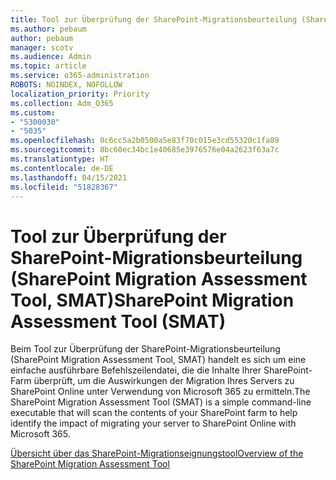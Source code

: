 ```yaml
---
title: Tool zur Überprüfung der SharePoint-Migrationsbeurteilung (SharePoint Migration Assessment Tool, SMAT)
ms.author: pebaum
author: pebaum
manager: scotv
ms.audience: Admin
ms.topic: article
ms.service: o365-administration
ROBOTS: NOINDEX, NOFOLLOW
localization_priority: Priority
ms.collection: Adm_O365
ms.custom:
- "5300030"
- "5035"
ms.openlocfilehash: 0c6cc5a2b0500a5e83f70c015e3cd55320c1fa89
ms.sourcegitcommit: 8bc60ec34bc1e40685e3976576e04a2623f63a7c
ms.translationtype: HT
ms.contentlocale: de-DE
ms.lasthandoff: 04/15/2021
ms.locfileid: "51828367"
---
```

# <a name="sharepoint-migration-assessment-tool-smat"></a><span data-ttu-id="b02e0-102">Tool zur Überprüfung der SharePoint-Migrationsbeurteilung (SharePoint Migration Assessment Tool, SMAT)</span><span class="sxs-lookup"><span data-stu-id="b02e0-102">SharePoint Migration Assessment Tool (SMAT)</span></span>

<span data-ttu-id="b02e0-103">Beim Tool zur Überprüfung der SharePoint-Migrationsbeurteilung (SharePoint Migration Assessment Tool, SMAT) handelt es sich um eine einfache ausführbare Befehlszeilendatei, die die Inhalte Ihrer SharePoint-Farm überprüft, um die Auswirkungen der Migration Ihres Servers zu SharePoint Online unter Verwendung von Microsoft 365 zu ermitteln.</span><span class="sxs-lookup"><span data-stu-id="b02e0-103">The SharePoint Migration Assessment Tool (SMAT) is a simple command-line executable that will scan the contents of your SharePoint farm to help identify the impact of migrating your server to SharePoint Online with Microsoft 365.</span></span>

[<span data-ttu-id="b02e0-104">Übersicht über das SharePoint-Migrationseignungstool</span><span class="sxs-lookup"><span data-stu-id="b02e0-104">Overview of the SharePoint Migration Assessment Tool</span></span>](https://docs.microsoft.com/sharepointmigration/overview-of-the-sharepoint-migration-assessment-tool)
